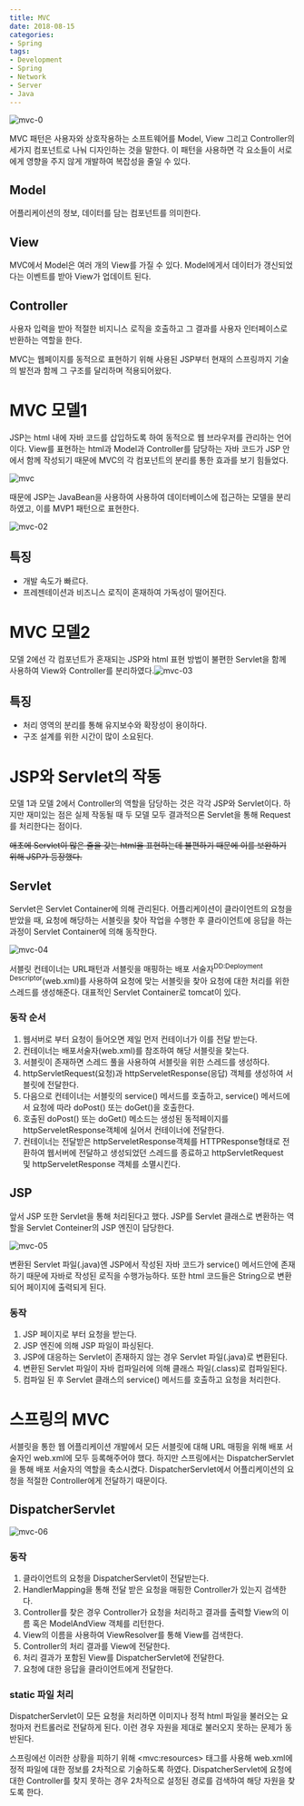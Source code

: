 ```yaml
---
title: MVC
date: 2018-08-15
categories:
- Spring
tags:
- Development
- Spring
- Network
- Server
- Java
---
```


![mvc-0](https://user-images.githubusercontent.com/18159012/44155597-b4ca4fd6-a0e8-11e8-8cf5-861138aa990f.png)

 MVC 패턴은 사용자와 상호작용하는 소프트웨어를 Model, View 그리고 Controller의 세가지 컴포넌트로 나눠 디자인하는 것을 말한다. 이 패턴을 사용하면 각 요소들이 서로에게 영향을 주지 않게 개발하여 복잡성을 줄일 수 있다.

## Model

어플리케이션의 정보, 데이터를 담는 컴포넌트를 의미한다.

## View

MVC에서 Model은 여러 개의 View를 가질 수 있다. Model에게서 데이터가 갱신되었다는 이벤트를 받아 View가 업데이트 된다.

## Controller

사용자 입력을 받아 적절한 비지니스 로직을 호출하고 그 결과를 사용자 인터페이스로 반환하는 역할을 한다.

MVC는 웹페이지를 동적으로 표현하기 위해 사용된 JSP부터 현재의 스프링까지 기술의 발전과 함께 그 구조를 달리하며 적용되어왔다. 

# MVC 모델1

JSP는 html 내에 자바 코드를 삽입하도록 하여 동적으로 웹 브라우저를 관리하는 언어이다. View를 표현하는 html과 Model과 Controller를 담당하는 자바 코드가 JSP 안에서 함께 작성되기 때문에 MVC의 각 컴포넌트의 분리를 통한 효과를 보기 힘들었다.

![mvc](https://user-images.githubusercontent.com/18159012/44191985-9d263e00-a168-11e8-8fcb-0325387a2501.png)

때문에 JSP는 JavaBean을 사용하여 사용하여 데이터베이스에 접근하는 모델을 분리하였고, 이를 MVP1 패턴으로 표현한다.

![mvc-02](https://user-images.githubusercontent.com/18159012/44192209-8af8cf80-a169-11e8-8b70-8bd6fbb57c9a.png)

## 특징

- 개발 속도가 빠르다.
- 프레젠테이션과 비즈니스 로직이 혼재하여 가독성이 떨어진다.

# MVC 모델2

모델 2에선 각 컴포넌트가 혼재되는 JSP와 html 표현 방법이 불편한 Servlet을 함께 사용하여 View와 Controller를 분리하였다.![mvc-03](https://user-images.githubusercontent.com/18159012/44193270-42431580-a16d-11e8-8a97-9d0e7f82f7d8.png)

## 특징

- 처리 영역의 분리를 통해 유지보수와 확장성이 용이하다.
- 구조 설계를 위한 시간이 많이 소요된다.

# JSP와 Servlet의 작동

모델 1과 모델 2에서 Controller의 역할을 담당하는 것은 각각 JSP와 Servlet이다. 하지만 재미있는 점은 실제 작동될 때 두 모델 모두 결과적으론 Servlet을 통해 Request를 처리한다는 점이다.

~~애초에 Servlet이 많은 줄을 갖는 html을 표현하는데 불편하기 때문에 이를 보완하기 위해 JSP가 등장했다.~~ 

## Servlet

Servlet은 Servlet Container에 의해 관리된다. 어플리케이션이 클라이언트의 요청을 받았을 때, 요청에 해당하는 서블릿을 찾아 작업을 수행한 후 클라이언트에 응답을 하는 과정이 Servlet Container에 의해 동작한다.

![mvc-04](https://user-images.githubusercontent.com/18159012/44194708-cbf4e200-a171-11e8-9239-bff8870e2141.png)

서블릿 컨테이너는 URL패턴과 서블릿을 매핑하는 배포 서술자<sup>DD:Deployment Descriptor</sup>(web.xml)를 사용하여 요청에 맞는 서블릿을 찾아 요청에 대한 처리를 위한 스레드를 생성해준다. 대표적인 Servlet Container로 tomcat이 있다.

### 동작 순서

1. 웹서버로 부터 요청이 들어오면 제일 먼저 컨테이너가 이를 전달 받는다.
2. 컨테이너는 배포서술자(web.xml)를 참조하여 해당 서블릿을 찾는다.
3. 서블릿이 존재하면 스레드 풀을 사용하여 서블릿을 위한 스레드를 생성하다.
4. httpServletRequest(요청)과 httpServeletResponse(응답) 객체를 생성하여 서블릿에 전달한다.
5. 다음으로 컨테이너는 서블릿의 service() 메서드를 호출하고, service() 메서드에서 요청에 따라 doPost() 또는 doGet()을 호출한다.
6. 호출된 doPost() 또는 doGet() 메소드는 생성된 동적페이지를 httpServeletResponse객체에 실어서 컨테이너에 전달한다. 
7. 컨테이너는 전달받은 httpServeletResponse객체를 HTTPResponse형태로 전환하여 웹서버에 전달하고 생성되었던 스레드를 종료하고 httpServletRequest 및 httpServeletResponse 객체를 소멸시킨다. 

## JSP

앞서 JSP 또한 Servlet을 통해 처리된다고 했다. JSP를 Servlet 클래스로 변환하는 역할을 Servlet Conteiner의 JSP 엔진이 담당한다.

![mvc-05](https://user-images.githubusercontent.com/18159012/44197419-7c1a1900-a179-11e8-8b2e-80f571b2e99a.png)

변환된 Servlet 파일(.java)엔 JSP에서 작성된 자바 코드가 service() 메서드안에 존재하기 때문에 자바로 작성된 로직을 수행가능하다. 또한 html 코드들은  String으로 변환되어 페이지에 출력되게 된다.

### 동작

1. JSP 페이지로 부터 요청을 받는다.
2. JSP 엔진에 의해 JSP 파일이 파싱된다.
3. JSP에 대응하는 Servlet이 존재하지 않는 경우 Servlet 파일(.java)로 변환된다.
4. 변환된 Servlet 파일이 자바 컴파일러에 의해 클래스 파일(.class)로 컴파일된다.
5. 컴파일 된 후 Servlet 클래스의 service() 메서드를 호출하고 요청을 처리한다.

# 스프링의 MVC

서블릿을 통한 웹 어플리케이션 개발에서 모든 서블릿에 대해 URL 매핑을 위해 배포 서술자인 web.xml에 모두 등록해주어야 했다. 하지만 스프링에서는 DispatcherServlet을 통해 배포 서술자의 역할을 축소시켰다. DispatcherServlet에서 어플리케이션의 요청을 적절한 Controller에게 전달하기 때문이다.

## DispatcherServlet



![mvc-06](https://user-images.githubusercontent.com/18159012/44198198-ba183c80-a17b-11e8-8054-40625d19bbf4.png)

### 동작

1. 클라이언트의 요청을 DispatcherServlet이 전달받는다.
2. HandlerMapping을 통해 전달 받은 요청을 매핑한 Controller가 있는지 검색한다.
3. Controller를 찾은 경우 Controller가 요청을 처리하고 결과를 출력할 View의 이름 혹은 ModelAndView 객체를 리턴한다.
4. View의 이름을 사용하여 ViewResolver를 통해 View를 검색한다.
5. Controller의 처리 결과를 View에 전달한다.
6. 처리 결과가 포함된 View를 DispatcherServlet에 전달한다.
7. 요청에 대한 응답을 클라이언트에게 전달한다.

### static  파일 처리

DispatcherServlet이 모든 요청을 처리하면 이미지나 정적 html 파일을 불러오는 요청마저 컨트롤러로 전달하게 된다. 이런 경우 자원을 제대로 불러오지 못하는 문제가 동반된다.

스프링에선 이러한 상황을 피하기 위해 \<mvc:resources> 태그를 사용해 web.xml에 정적 파일에 대한 정보를 2차적으로 기술하도록 하였다. DispatcherServlet에 요청에 대한 Controller를 찾지 못하는 경우 2차적으로 설정된 경로를 검색하여 해당 자원을 찾도록 한다.